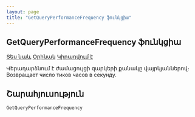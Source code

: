 ```yaml
---
layout: page
title: "GetQueryPerformanceFrequency ֆունկցիա"
---
```


## GetQueryPerformanceFrequency ֆունկցիա

[Տես նաև](../../functions.html)
[Օրինակ](../../Examples/E_GetQueryPerformance.md) [Կիրառվում է](../../functions.html)


Վերադարձնում է ժամացույցի զարկերի քանակը վայրկյաններով։
Возвращает число тиков часов в секунду. 

## Շարահյուսություն

```vb
GetQueryPerformanceFrequency
```
